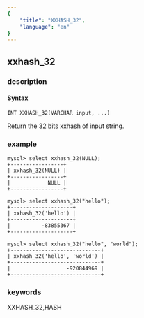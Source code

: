 ```yaml
---
{
    "title": "XXHASH_32",
    "language": "en"
}
---
```


<!-- 
Licensed to the Apache Software Foundation (ASF) under one
or more contributor license agreements.  See the NOTICE file
distributed with this work for additional information
regarding copyright ownership.  The ASF licenses this file
to you under the Apache License, Version 2.0 (the
"License"); you may not use this file except in compliance
with the License.  You may obtain a copy of the License at
  http://www.apache.org/licenses/LICENSE-2.0
Unless required by applicable law or agreed to in writing,
software distributed under the License is distributed on an
"AS IS" BASIS, WITHOUT WARRANTIES OR CONDITIONS OF ANY
KIND, either express or implied.  See the License for the
specific language governing permissions and limitations
under the License.
-->

## xxhash_32

### description
#### Syntax

`INT XXHASH_32(VARCHAR input, ...)`

Return the 32 bits xxhash of input string.

### example

```
mysql> select xxhash_32(NULL);
+-----------------+
| xxhash_32(NULL) |
+-----------------+
|            NULL |
+-----------------+

mysql> select xxhash_32("hello");
+--------------------+
| xxhash_32('hello') |
+--------------------+
|          -83855367 |
+--------------------+

mysql> select xxhash_32("hello", "world");
+-----------------------------+
| xxhash_32('hello', 'world') |
+-----------------------------+
|                  -920844969 |
+-----------------------------+
```

### keywords

XXHASH_32,HASH
